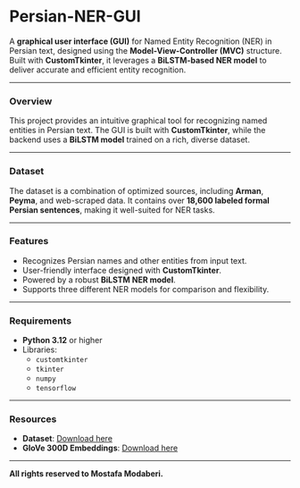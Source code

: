 # Persian-NER-GUI  

A **graphical user interface (GUI)** for Named Entity Recognition (NER) in Persian text, designed using the **Model-View-Controller (MVC)** structure. Built with **CustomTkinter**, it leverages a **BiLSTM-based NER model** to deliver accurate and efficient entity recognition.

---

### Overview  
This project provides an intuitive graphical tool for recognizing named entities in Persian text. The GUI is built with **CustomTkinter**, while the backend uses a **BiLSTM model** trained on a rich, diverse dataset.

---

### Dataset  
The dataset is a combination of optimized sources, including **Arman**, **Peyma**, and web-scraped data. It contains over **18,600 labeled formal Persian sentences**, making it well-suited for NER tasks.

---

### Features  
- Recognizes Persian names and other entities from input text.  
- User-friendly interface designed with **CustomTkinter**.  
- Powered by a robust **BiLSTM NER model**.  
- Supports three different NER models for comparison and flexibility.

---

### Requirements  
- **Python 3.12** or higher  
- Libraries:  
  - `customtkinter`  
  - `tkinter`  
  - `numpy`  
  - `tensorflow`  

---

### Resources  
- **Dataset**: [Download here](https://www.dropbox.com/scl/fi/ln64xjqlwd4665u9sp2bq/Full_Dataset.rar?rlkey=g5aa4zefy2xpj98n3x8ihjcp2&st=bg907w5p&dl=0)  
- **GloVe 300D Embeddings**: [Download here](https://raw.githubusercontent.com/HaniehP/PersianNER/refs/heads/master/glove300d.txt.zip)  

---

**All rights reserved to Mostafa Modaberi.**
